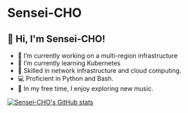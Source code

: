 # Sensei-CHO

## 👋 Hi, I'm Sensei-CHO!

- 🔭 I’m currently working on a multi-region infrastructure
- 🌱 I’m currently learning Kubernetes
- 💼 Skilled in network infrastructure and cloud computing.
- 💻 Proficient in Python and Bash.
- 🎵 In my free time, I enjoy exploring new music.

[![Sensei-CHO's GitHub stats](https://github-readme-stats.vercel.app/api?username=Sensei-CHO&count_private=true&show_icons=true&theme=tokyonight)](https://github.com/Sensei-CHO)
